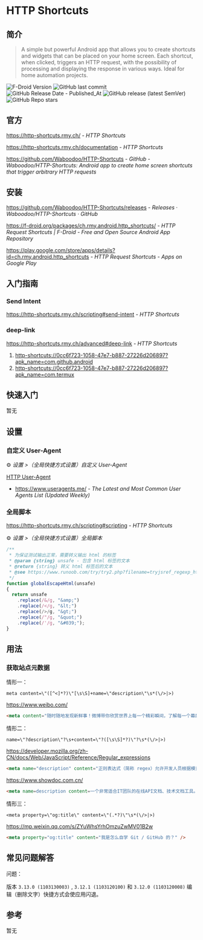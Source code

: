 # HTTP Shortcuts

## 简介

> A simple but powerful Android app that allows you to create shortcuts and widgets that can be placed on your home screen. Each shortcut, when clicked, triggers an HTTP request, with the possibility of processing and displaying the response in various ways. Ideal for home automation projects.

![F-Droid Version](https://img.shields.io/f-droid/v/ch.rmy.android.http_shortcuts?logo=f-droid)
![GitHub last commit](https://img.shields.io/github/last-commit/Waboodoo/HTTP-Shortcuts?logo=github&color=blue)
![GitHub Release Date - Published_At](https://img.shields.io/github/release-date/Waboodoo/HTTP-Shortcuts?display_date=published_at&logo=github)
![GitHub release (latest SemVer)](https://img.shields.io/github/v/release/Waboodoo/HTTP-Shortcuts?logo=github)
![GitHub Repo stars](https://img.shields.io/github/stars/Waboodoo/HTTP-Shortcuts?style=social)

## 官方

https://http-shortcuts.rmy.ch/ - *HTTP Shortcuts*

https://http-shortcuts.rmy.ch/documentation - *HTTP Shortcuts*

https://github.com/Waboodoo/HTTP-Shortcuts - *GitHub - Waboodoo/HTTP-Shortcuts: Android app to create home screen shortcuts that trigger arbitrary HTTP requests*

## 安装

https://github.com/Waboodoo/HTTP-Shortcuts/releases - *Releases · Waboodoo/HTTP-Shortcuts · GitHub*

https://f-droid.org/packages/ch.rmy.android.http_shortcuts/ - *HTTP Request Shortcuts | F-Droid - Free and Open Source Android App Repository*

https://play.google.com/store/apps/details?id=ch.rmy.android.http_shortcuts - *HTTP Request Shortcuts - Apps on Google Play*

## 入门指南

### Send Intent

https://http-shortcuts.rmy.ch/scripting#send-intent - *HTTP Shortcuts*

### deep-link

https://http-shortcuts.rmy.ch/advanced#deep-link - *HTTP Shortcuts*

1. <http-shortcuts://0cc6f723-1058-47e7-b887-27226d206897?apk_name=com.github.android>
2. <http-shortcuts://0cc6f723-1058-47e7-b887-27226d206897?apk_name=com.termux>

## 快速入门

暂无

## 设置

### 自定义 User-Agent

⚙️ *设置 >（全局快捷方式设置）自定义 User-Agent*

[HTTP User-Agent](essential/network/http.md#user-agent)

- https://www.useragents.me/ - *The Latest and Most Common User Agents List (Updated Weekly)*

### 全局脚本

https://http-shortcuts.rmy.ch/scripting#scripting - *HTTP Shortcuts*

⚙️ *设置 >（全局快捷方式设置）全局脚本*

```javascript
/**
 * 为保证测试输出正常，需要转义输出 html 的标签
 * @param {string} unsafe - 包含 html 标签的文本
 * @return {string} 转义 html 标签后的文本
 * @see https://www.runoob.com/try/try2.php?filename=tryjsref_regexp_htmltag - *菜鸟教程在线编辑器*
 */
function globalEscapeHtml(unsafe)
{
  return unsafe
    .replace(/&/g, "&amp;")
    .replace(/</g, "&lt;")
    .replace(/>/g, "&gt;")
    .replace(/"/g, "&quot;")
    .replace(/'/g, "&#039;");
}
```

## 用法

### 获取站点元数据

情形一：

```regex
meta content=\"([^<]*?)\"[\s\S]+name=\"description\"\s*(\/>|>)
```

https://www.weibo.com/

```html
<meta content="随时随地发现新鲜事！微博带你欣赏世界上每一个精彩瞬间，了解每一个幕后故事。分享你想表达的，让全世界都能听到你的心声！" name="description">
```

情形二：

```regex
name=\"?description\"?\s+content=\"?([\s\S]*?)\"?\s*(\/>|>)
```

https://developer.mozilla.org/zh-CN/docs/Web/JavaScript/Reference/Regular_expressions

```html
<meta name="description" content="正则表达式（简称 regex）允许开发人员根据模式匹配字符串、提取子匹配信息，或简单地测试字符串是否符合该模式。正则表达式在许多编程语言中都有使用，JavaScript 的语法受 Perl 的启发。"/>
```

https://www.showdoc.com.cn/

```html
<meta name=description content=一个非常适合IT团队的在线API文档、技术文档工具。你可以使用Showdoc来编写在线API文档、技术文档、数据字典、在线手册><script src="//source.showdoc.com.cn/static/source-status.js?v=2"></script><script src="https://dfyun-main.showdoc.com.cn/static/cdn-status.js?v=1"></script><script type=text/javascript>// 挂在window下的全局配置
```

情形三：


```regex
<meta property=\"og:title\" content=\"(.*?)\"\s*(\/>|>)
```

https://mp.weixin.qq.com/s/ZYuWhsYrhOmzuZwMV01B2w

```html
<meta property="og:title" content="我是怎么自学 Git / GitHub 的？" />
```

## 常见问题解答

问题：

版本 `3.13.0 (1103130003)` , `3.12.1 (1103120100)` 和 `3.12.0 (1103120008)` 编辑（删除文字）快捷方式会使应用闪退。

## 参考

暂无
